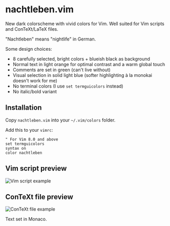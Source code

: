 # nachtleben.vim
New dark colorscheme with vivid colors for Vim. Well suited for Vim scripts and ConTeXt/LaTeX files.

"Nachtleben" means "nightlife" in German.

Some design choices:

- 8 carefully selected, bright colors + blueish black as background
- Normal text in light orange for optimal contrast and a warm global touch
- Comments are set in green (can't live without)
- Visual selection in solid light blue (softer highlighting à la monokai doesn't work for me)
- No terminal colors (I use `set termguicolors` instead)
- No italic/bold variant

## Installation

Copy `nachtleben.vim` into your `~/.vim/colors` folder.

Add this to your `vimrc`:

```vim
" For Vim 8.0 and above
set termguicolors
syntax on
color nachtleben
```

## Vim script preview

![Vim script example](/nachtleben_vim.png)

## ConTeXt file preview

![ConTeXt file example](/nachtleben_ctx.png)

Text set in Monaco.


